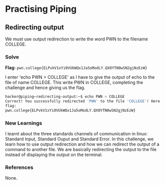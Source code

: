 # Practising Piping

## Redirecting output
We must use output redirection to write the word PWN to the filename COLLEGE.

### Solve
**Flag:** `pwn.college{ELPvkV1xYi0VUkWQx1Ja5oModLY.QX0YTN0wSN2gjNzEzW}`

I enter 'echo PWN > COLLEGE' as I have to give the output of echo to the file of name COLLEGE. This write PWN in COLLEGE, completing the challenge and hence giving us the flag.  

```bash
hacker@piping~redirecting-output:~$ echo PWN > COLLEGE
Correct! You successfully redirected 'PWN' to the file 'COLLEGE'! Here is your 
flag:
pwn.college{ELPvkV1xYi0VUkWQx1Ja5oModLY.QX0YTN0wSN2gjNzEzW}
```

### New Learnings
I learnt about the three standards channels of communication in linux: Standard Input, Standard Ouput and Standard Error. In this challenge, we learn how to use output redirection and how we can redirect the output of a command to another file. We are basically redirecting the output to the file instead of displaying the output on the terminal. 

### References 
None. 
